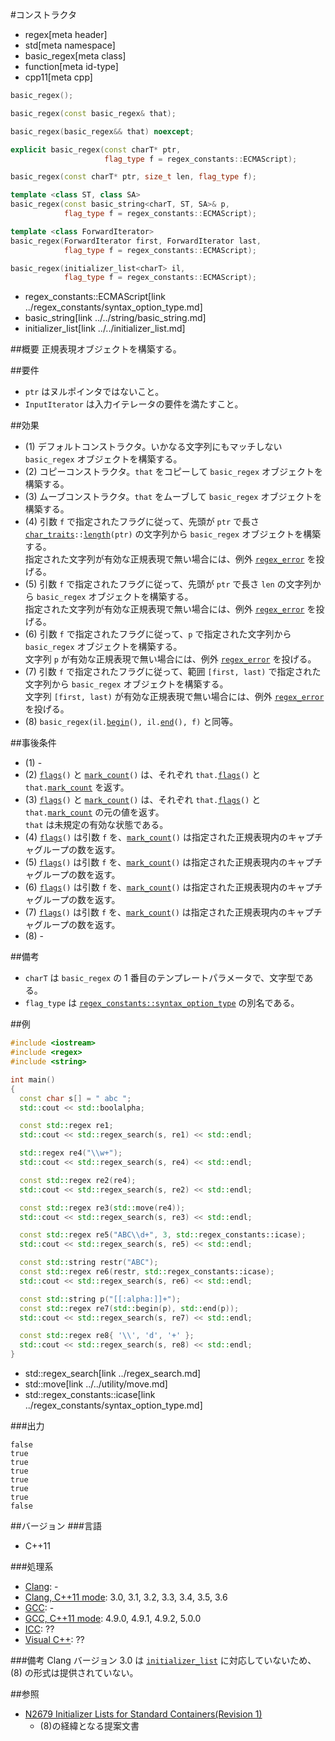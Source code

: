 #コンストラクタ
* regex[meta header]
* std[meta namespace]
* basic_regex[meta class]
* function[meta id-type]
* cpp11[meta cpp]

```cpp
basic_regex();                                                              // (1)

basic_regex(const basic_regex& that);                                       // (2)

basic_regex(basic_regex&& that) noexcept;                                   // (3)

explicit basic_regex(const charT* ptr,
                     flag_type f = regex_constants::ECMAScript);            // (4)

basic_regex(const charT* ptr, size_t len, flag_type f);                     // (5)

template <class ST, class SA>
basic_regex(const basic_string<charT, ST, SA>& p,
            flag_type f = regex_constants::ECMAScript);                     // (6)

template <class ForwardIterator>
basic_regex(ForwardIterator first, ForwardIterator last,
            flag_type f = regex_constants::ECMAScript);                     // (7)

basic_regex(initializer_list<charT> il,
            flag_type f = regex_constants::ECMAScript);                     // (8)
```
* regex_constants::ECMAScript[link ../regex_constants/syntax_option_type.md]
* basic_string[link ../../string/basic_string.md]
* initializer_list[link ../../initializer_list.md]


##概要
正規表現オブジェクトを構築する。


##要件
- `ptr` はヌルポインタではないこと。
- `InputIterator` は入力イテレータの要件を満たすこと。


##効果
- (1) デフォルトコンストラクタ。いかなる文字列にもマッチしない `basic_regex` オブジェクトを構築する。
- (2) コピーコンストラクタ。`that` をコピーして `basic_regex` オブジェクトを構築する。
- (3) ムーブコンストラクタ。`that` をムーブして `basic_regex` オブジェクトを構築する。
- (4) 引数 `f` で指定されたフラグに従って、先頭が `ptr` で長さ [`char_traits`](../../string/char_traits.md)`::`[`length`](../../string/char_traits/length.md)`(ptr)` の文字列から `basic_regex` オブジェクトを構築する。  
    指定された文字列が有効な正規表現で無い場合には、例外 [`regex_error`](../regex_error.md) を投げる。
- (5) 引数 `f` で指定されたフラグに従って、先頭が `ptr` で長さ `len` の文字列から `basic_regex` オブジェクトを構築する。  
    指定された文字列が有効な正規表現で無い場合には、例外 [`regex_error`](../regex_error.md) を投げる。
- (6) 引数 `f` で指定されたフラグに従って、`p` で指定された文字列から `basic_regex` オブジェクトを構築する。  
    文字列 `p` が有効な正規表現で無い場合には、例外 [`regex_error`](../regex_error.md) を投げる。
- (7) 引数 `f` で指定されたフラグに従って、範囲 `[first, last)` で指定された文字列から `basic_regex` オブジェクトを構築する。  
    文字列 `[first, last)` が有効な正規表現で無い場合には、例外 [`regex_error`](../regex_error.md) を投げる。
- (8) `basic_regex(il.`[`begin`](../../initializer_list/begin.md)`(), il.`[`end`](../../initializer_list/end.md)`(), f)` と同等。


##事後条件
- (1) -
- (2) [`flags`](flags.md)`()` と [`mark_count`](mark_count.md)`()` は、それぞれ `that.`[`flags`](flags.md)`()` と `that.`[`mark_count`](mark_count.md) を返す。
- (3) [`flags`](flags.md)`()` と [`mark_count`](mark_count.md)`()` は、それぞれ `that.`[`flags`](flags.md)`()` と `that.`[`mark_count`](mark_count.md) の元の値を返す。  
    `that` は未規定の有効な状態である。
- (4) [`flags`](flags.md)`()` は引数 `f` を、[`mark_count`](mark_count.md)`()` は指定された正規表現内のキャプチャグループの数を返す。
- (5) [`flags`](flags.md)`()` は引数 `f` を、[`mark_count`](mark_count.md)`()` は指定された正規表現内のキャプチャグループの数を返す。
- (6) [`flags`](flags.md)`()` は引数 `f` を、[`mark_count`](mark_count.md)`()` は指定された正規表現内のキャプチャグループの数を返す。
- (7) [`flags`](flags.md)`()` は引数 `f` を、[`mark_count`](mark_count.md)`()` は指定された正規表現内のキャプチャグループの数を返す。
- (8) -


##備考
- `charT` は `basic_regex` の 1 番目のテンプレートパラメータで、文字型である。
- `flag_type` は [`regex_constants::syntax_option_type`](../regex_constants/syntax_option_type.md) の別名である。


##例
```cpp
#include <iostream>
#include <regex>
#include <string>

int main()
{
  const char s[] = " abc ";
  std::cout << std::boolalpha;

  const std::regex re1;                                                 // (1) の形式
  std::cout << std::regex_search(s, re1) << std::endl;

  std::regex re4("\\w+");                                               // (4) の形式
  std::cout << std::regex_search(s, re4) << std::endl;

  const std::regex re2(re4);                                            // (2) の形式
  std::cout << std::regex_search(s, re2) << std::endl;

  const std::regex re3(std::move(re4));                                 // (3) の形式
  std::cout << std::regex_search(s, re3) << std::endl;

  const std::regex re5("ABC\\d+", 3, std::regex_constants::icase);      // (5) の形式
  std::cout << std::regex_search(s, re5) << std::endl;

  const std::string restr("ABC");
  const std::regex re6(restr, std::regex_constants::icase);             // (6) の形式
  std::cout << std::regex_search(s, re6) << std::endl;

  const std::string p("[[:alpha:]]+");
  const std::regex re7(std::begin(p), std::end(p));                     // (7) の形式
  std::cout << std::regex_search(s, re7) << std::endl;

  const std::regex re8{ '\\', 'd', '+' };                               // (8) の形式
  std::cout << std::regex_search(s, re8) << std::endl;
}
```
* std::regex_search[link ../regex_search.md]
* std::move[link ../../utility/move.md]
* std::regex_constants::icase[link ../regex_constants/syntax_option_type.md]

###出力
```
false
true
true
true
true
true
true
false
```


##バージョン
###言語
- C++11

###処理系
- [Clang](/implementation.md#clang): -
- [Clang, C++11 mode](/implementation.md#clang): 3.0, 3.1, 3.2, 3.3, 3.4, 3.5, 3.6
- [GCC](/implementation.md#gcc): -
- [GCC, C++11 mode](/implementation.md#gcc): 4.9.0, 4.9.1, 4.9.2, 5.0.0
- [ICC](/implementation.md#icc): ??
- [Visual C++](/implementation.md#visual_cpp): ??

###備考
Clang バージョン 3.0 は [`initializer_list`](../../initializer_list.md) に対応していないため、(8) の形式は提供されていない。  


##参照
- [N2679 Initializer Lists for Standard Containers(Revision 1)](http://www.open-std.org/jtc1/sc22/wg21/docs/papers/2008/n2679.pdf)
    - (8)の経緯となる提案文書

